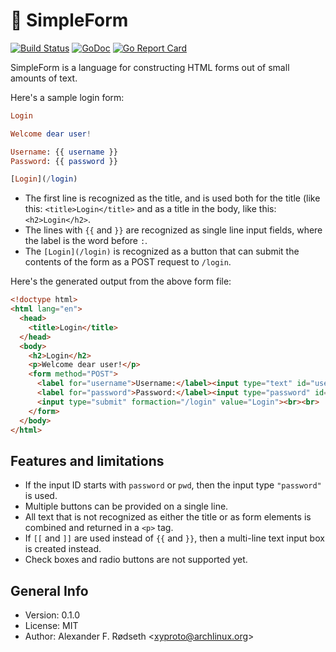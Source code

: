 # :black_square_button: SimpleForm

[![Build Status](https://travis-ci.com/xyproto/simpleform.svg?branch=main)](https://travis-ci.com/xyproto/simpleform) [![GoDoc](https://godoc.org/github.com/xyproto/simpleform?status.svg)](http://godoc.org/github.com/xyproto/simpleform) [![Go Report Card](https://goreportcard.com/badge/github.com/xyproto/simpleform)](https://goreportcard.com/report/github.com/xyproto/simpleform)

SimpleForm is a language for constructing HTML forms out of small amounts of text.

Here's a sample login form:

```elm
Login

Welcome dear user!

Username: {{ username }}
Password: {{ password }}

[Login](/login)
```

* The first line is recognized as the title, and is used both for the title (like this: `<title>Login</title>` and as a title in the body, like this: `<h2>Login</h2>`.
* The lines with `{{` and `}}` are recognized as single line input fields, where the label is the word before `:`.
* The `[Login](/login)` is recognized as a button that can submit the contents of the form as a POST request to `/login`.

Here's the generated output from the above form file:

```html
<!doctype html>
<html lang="en">
  <head>
    <title>Login</title>
  </head>
  <body>
    <h2>Login</h2>
    <p>Welcome dear user!</p>
    <form method="POST">
      <label for="username">Username:</label><input type="text" id="username" name="username"><br><br>
      <label for="password">Password:</label><input type="password" id="password" name="password"><br><br>
      <input type="submit" formaction="/login" value="Login"><br><br>
    </form>
  </body>
</html>
```

## Features and limitations

* If the input ID starts with `password` or `pwd`, then the input type `"password"` is used.
* Multiple buttons can be provided on a single line.
* All text that is not recognized as either the title or as form elements is combined and returned in a `<p>` tag.
* If `[[` and `]]` are used instead of `{{` and `}}`, then a multi-line text input box is created instead.
* Check boxes and radio buttons are not supported yet.

## General Info

* Version: 0.1.0
* License: MIT
* Author: Alexander F. Rødseth &lt;xyproto@archlinux.org&gt;
